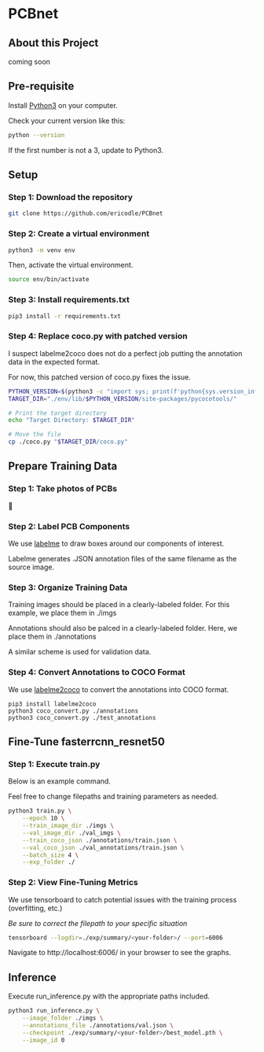 # PCBnet

## About this Project

coming soon
 
## Pre-requisite

Install [Python3](https://www.python.org/downloads/) on your computer.

Check your current version like this:

  ```sh
  python --version
  ```

If the first number is not a 3, update to Python3.

## Setup

### Step 1: Download the repository

```sh
git clone https://github.com/ericodle/PCBnet
```

### Step 2: Create a virtual environment

```sh
python3 -m venv env
```

Then, activate the virtual environment.


```sh
source env/bin/activate
```

### Step 3: Install requirements.txt

  ```sh
pip3 install -r requirements.txt
  ```
### Step 4: Replace coco.py with patched version

I suspect labelme2coco does not do a perfect job putting the annotation data in the expected format.

For now, this patched version of coco.py fixes the issue.

```sh
PYTHON_VERSION=$(python3 -c "import sys; print(f'python{sys.version_info.major}.{sys.version_info.minor}')")
TARGET_DIR="./env/lib/$PYTHON_VERSION/site-packages/pycocotools/"

# Print the target directory
echo "Target Directory: $TARGET_DIR"

# Move the file
cp ./coco.py "$TARGET_DIR/coco.py"
```

## Prepare Training Data

### Step 1: Take photos of PCBs

📸 

### Step 2: Label PCB Components

We use [labelme](https://github.com/wkentaro/labelme) to draw boxes around our components of interest.

Labelme generates .JSON annotation files of the same filename as the source image.

### Step 3: Organize Training Data

Training images should be placed in a clearly-labeled folder.
For this example, we place them in ./imgs

Annotations should also be palced in a clearly-labeled folder.
Here, we place them in ./annotations

A similar scheme is used for validation data.

### Step 4: Convert Annotations to COCO Format

We use [labelme2coco](https://github.com/fcakyon/labelme2coco) to convert the annotations into COCO format.

```
pip3 install labelme2coco
python3 coco_convert.py ./annotations
python3 coco_convert.py ./test_annotations
```

## Fine-Tune fasterrcnn_resnet50

### Step 1: Execute train.py

Below is an example command. 

Feel free to change filepaths and training parameters as needed.

```sh
python3 train.py \
    --epoch 10 \
    --train_image_dir ./imgs \
    --val_image_dir ./val_imgs \
    --train_coco_json ./annotations/train.json \
    --val_coco_json ./val_annotations/train.json \
    --batch_size 4 \
    --exp_folder ./
```

### Step 2: View Fine-Tuning Metrics

We use tensorboard to catch potential issues with the training process (overfitting, etc.)

*Be sure to correct the filepath to your specific situation*

```sh
tensorboard --logdir=./exp/summary/<your-folder>/ --port=6006
```

Navigate to http://localhost:6006/ in your browser to see the graphs.


## Inference

Execute run_inference.py with the appropriate paths included.

```sh
python3 run_inference.py \
    --image_folder ./imgs \
    --annotations_file ./annotations/val.json \
    --checkpoint ./exp/summary/<your-folder>/best_model.pth \
    --image_id 0
```




<!-- MARKDOWN LINKS & IMAGES -->
<!-- https://www.markdownguide.org/basic-syntax/#reference-style-links -->
[contributors-shield]: https://img.shields.io/github/contributors/github_username/repo_name.svg?style=for-the-badge
[contributors-url]: https://github.com/github_username/repo_name/graphs/contributors
[forks-shield]: https://img.shields.io/github/forks/github_username/repo_name.svg?style=for-the-badge
[forks-url]: https://github.com/github_username/repo_name/network/members
[stars-shield]: https://img.shields.io/github/stars/github_username/repo_name.svg?style=for-the-badge
[stars-url]: https://github.com/github_username/repo_name/stargazers
[issues-shield]: https://img.shields.io/github/issues/github_username/repo_name.svg?style=for-the-badge
[issues-url]: https://github.com/github_username/repo_name/issues
[license-shield]: https://img.shields.io/github/license/github_username/repo_name.svg?style=for-the-badge
[license-url]: https://github.com/github_username/repo_name/blob/master/LICENSE.txt
[linkedin-shield]: https://img.shields.io/badge/-LinkedIn-black.svg?style=for-the-badge&logo=linkedin&colorB=555
[linkedin-url]: https://linkedin.com/in/linkedin_username
[product-screenshot]: images/screenshot.png
